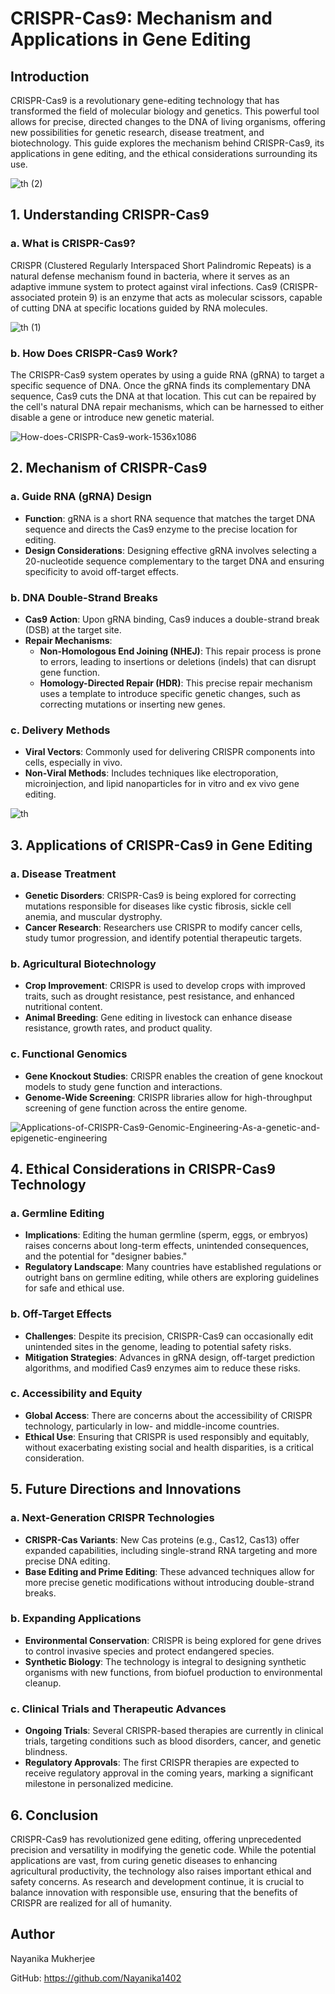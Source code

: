 # CRISPR-Cas9: Mechanism and Applications in Gene Editing

## Introduction
CRISPR-Cas9 is a revolutionary gene-editing technology that has transformed the field of molecular biology and genetics. This powerful tool allows for precise, directed changes to the DNA of living organisms, offering new possibilities for genetic research, disease treatment, and biotechnology. This guide explores the mechanism behind CRISPR-Cas9, its applications in gene editing, and the ethical considerations surrounding its use.

![th (2)](https://github.com/user-attachments/assets/07726559-5f8b-4c6b-978d-1fd7a4bc4a5d)

## 1. Understanding CRISPR-Cas9

### a. What is CRISPR-Cas9?
CRISPR (Clustered Regularly Interspaced Short Palindromic Repeats) is a natural defense mechanism found in bacteria, where it serves as an adaptive immune system to protect against viral infections. Cas9 (CRISPR-associated protein 9) is an enzyme that acts as molecular scissors, capable of cutting DNA at specific locations guided by RNA molecules.

![th (1)](https://github.com/user-attachments/assets/822b2752-086a-4fbd-9724-95ebc786a91a)

### b. How Does CRISPR-Cas9 Work?
The CRISPR-Cas9 system operates by using a guide RNA (gRNA) to target a specific sequence of DNA. Once the gRNA finds its complementary DNA sequence, Cas9 cuts the DNA at that location. This cut can be repaired by the cell's natural DNA repair mechanisms, which can be harnessed to either disable a gene or introduce new genetic material.

![How-does-CRISPR-Cas9-work-1536x1086](https://github.com/user-attachments/assets/01ccf4bf-d2db-4c0d-a13b-4ffeca09444f)

## 2. Mechanism of CRISPR-Cas9

### a. Guide RNA (gRNA) Design
- **Function**: gRNA is a short RNA sequence that matches the target DNA sequence and directs the Cas9 enzyme to the precise location for editing.
- **Design Considerations**: Designing effective gRNA involves selecting a 20-nucleotide sequence complementary to the target DNA and ensuring specificity to avoid off-target effects.

### b. DNA Double-Strand Breaks
- **Cas9 Action**: Upon gRNA binding, Cas9 induces a double-strand break (DSB) at the target site.
- **Repair Mechanisms**:
  - **Non-Homologous End Joining (NHEJ)**: This repair process is prone to errors, leading to insertions or deletions (indels) that can disrupt gene function.
  - **Homology-Directed Repair (HDR)**: This precise repair mechanism uses a template to introduce specific genetic changes, such as correcting mutations or inserting new genes.

### c. Delivery Methods
- **Viral Vectors**: Commonly used for delivering CRISPR components into cells, especially in vivo.
- **Non-Viral Methods**: Includes techniques like electroporation, microinjection, and lipid nanoparticles for in vitro and ex vivo gene editing.

![th](https://github.com/user-attachments/assets/69cde627-5607-4fd7-bfe9-b2f6fd174325)

## 3. Applications of CRISPR-Cas9 in Gene Editing

### a. Disease Treatment
- **Genetic Disorders**: CRISPR-Cas9 is being explored for correcting mutations responsible for diseases like cystic fibrosis, sickle cell anemia, and muscular dystrophy.
- **Cancer Research**: Researchers use CRISPR to modify cancer cells, study tumor progression, and identify potential therapeutic targets.

### b. Agricultural Biotechnology
- **Crop Improvement**: CRISPR is used to develop crops with improved traits, such as drought resistance, pest resistance, and enhanced nutritional content.
- **Animal Breeding**: Gene editing in livestock can enhance disease resistance, growth rates, and product quality.

### c. Functional Genomics
- **Gene Knockout Studies**: CRISPR enables the creation of gene knockout models to study gene function and interactions.
- **Genome-Wide Screening**: CRISPR libraries allow for high-throughput screening of gene function across the entire genome.

![Applications-of-CRISPR-Cas9-Genomic-Engineering-As-a-genetic-and-epigenetic-engineering](https://github.com/user-attachments/assets/4cccbd9f-940e-4224-bde8-30b0790d23b0)

## 4. Ethical Considerations in CRISPR-Cas9 Technology

### a. Germline Editing
- **Implications**: Editing the human germline (sperm, eggs, or embryos) raises concerns about long-term effects, unintended consequences, and the potential for "designer babies."
- **Regulatory Landscape**: Many countries have established regulations or outright bans on germline editing, while others are exploring guidelines for safe and ethical use.

### b. Off-Target Effects
- **Challenges**: Despite its precision, CRISPR-Cas9 can occasionally edit unintended sites in the genome, leading to potential safety risks.
- **Mitigation Strategies**: Advances in gRNA design, off-target prediction algorithms, and modified Cas9 enzymes aim to reduce these risks.

### c. Accessibility and Equity
- **Global Access**: There are concerns about the accessibility of CRISPR technology, particularly in low- and middle-income countries.
- **Ethical Use**: Ensuring that CRISPR is used responsibly and equitably, without exacerbating existing social and health disparities, is a critical consideration.

## 5. Future Directions and Innovations

### a. Next-Generation CRISPR Technologies
- **CRISPR-Cas Variants**: New Cas proteins (e.g., Cas12, Cas13) offer expanded capabilities, including single-strand RNA targeting and more precise DNA editing.
- **Base Editing and Prime Editing**: These advanced techniques allow for more precise genetic modifications without introducing double-strand breaks.

### b. Expanding Applications
- **Environmental Conservation**: CRISPR is being explored for gene drives to control invasive species and protect endangered species.
- **Synthetic Biology**: The technology is integral to designing synthetic organisms with new functions, from biofuel production to environmental cleanup.

### c. Clinical Trials and Therapeutic Advances
- **Ongoing Trials**: Several CRISPR-based therapies are currently in clinical trials, targeting conditions such as blood disorders, cancer, and genetic blindness.
- **Regulatory Approvals**: The first CRISPR therapies are expected to receive regulatory approval in the coming years, marking a significant milestone in personalized medicine.

## 6. Conclusion
CRISPR-Cas9 has revolutionized gene editing, offering unprecedented precision and versatility in modifying the genetic code. While the potential applications are vast, from curing genetic diseases to enhancing agricultural productivity, the technology also raises important ethical and safety concerns. As research and development continue, it is crucial to balance innovation with responsible use, ensuring that the benefits of CRISPR are realized for all of humanity.

## Author

Nayanika Mukherjee

GitHub: https://github.com/Nayanika1402
